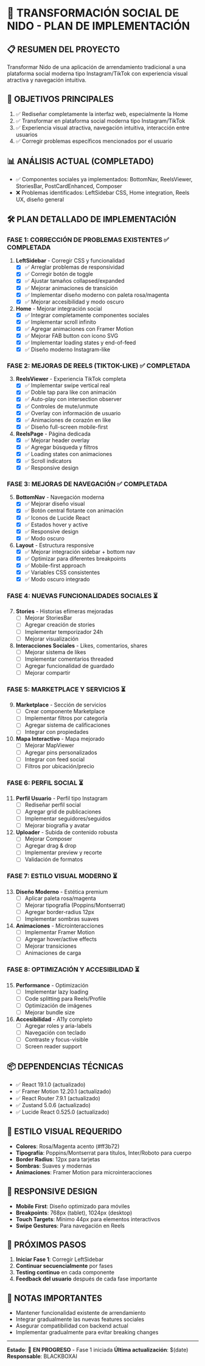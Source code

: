 # 🚀 TRANSFORMACIÓN SOCIAL DE NIDO - PLAN DE IMPLEMENTACIÓN

## 📋 **RESUMEN DEL PROYECTO**
Transformar Nido de una aplicación de arrendamiento tradicional a una plataforma social moderna tipo Instagram/TikTok con experiencia visual atractiva y navegación intuitiva.

## 🎯 **OBJETIVOS PRINCIPALES**
1. ✅ Rediseñar completamente la interfaz web, especialmente la Home
2. ✅ Transformar en plataforma social moderna tipo Instagram/TikTok
3. ✅ Experiencia visual atractiva, navegación intuitiva, interacción entre usuarios
4. ✅ Corregir problemas específicos mencionados por el usuario

## 📊 **ANÁLISIS ACTUAL (COMPLETADO)**
- ✅ Componentes sociales ya implementados: BottomNav, ReelsViewer, StoriesBar, PostCardEnhanced, Composer
- ❌ Problemas identificados: LeftSidebar CSS, Home integration, Reels UX, diseño general

## 🛠️ **PLAN DETALLADO DE IMPLEMENTACIÓN**

### **FASE 1: CORRECCIÓN DE PROBLEMAS EXISTENTES** ✅ **COMPLETADA**
1. **LeftSidebar** - Corregir CSS y funcionalidad
   - [x] ✅ Arreglar problemas de responsividad
   - [x] ✅ Corregir botón de toggle
   - [x] ✅ Ajustar tamaños collapsed/expanded
   - [x] ✅ Mejorar animaciones de transición
   - [x] ✅ Implementar diseño moderno con paleta rosa/magenta
   - [x] ✅ Mejorar accesibilidad y modo oscuro

2. **Home** - Mejorar integración social
   - [x] ✅ Integrar completamente componentes sociales
   - [x] ✅ Implementar scroll infinito
   - [x] ✅ Agregar animaciones con Framer Motion
   - [x] ✅ Mejorar FAB button con icono SVG
   - [x] ✅ Implementar loading states y end-of-feed
   - [x] ✅ Diseño moderno Instagram-like

### **FASE 2: MEJORAS DE REELS (TIKTOK-LIKE)** ✅ **COMPLETADA**
3. **ReelsViewer** - Experiencia TikTok completa
   - [x] ✅ Implementar swipe vertical real
   - [x] ✅ Doble tap para like con animación
   - [x] ✅ Auto-play con intersection observer
   - [x] ✅ Controles de mute/unmute
   - [x] ✅ Overlay con información de usuario
   - [x] ✅ Animaciones de corazón en like
   - [x] ✅ Diseño full-screen mobile-first

4. **ReelsPage** - Página dedicada
   - [x] ✅ Mejorar header overlay
   - [x] ✅ Agregar búsqueda y filtros
   - [x] ✅ Loading states con animaciones
   - [x] ✅ Scroll indicators
   - [x] ✅ Responsive design

### **FASE 3: MEJORAS DE NAVEGACIÓN** ✅ **COMPLETADA**
5. **BottomNav** - Navegación moderna
   - [x] ✅ Mejorar diseño visual
   - [x] ✅ Botón central flotante con animación
   - [x] ✅ Iconos de Lucide React
   - [x] ✅ Estados hover y active
   - [x] ✅ Responsive design
   - [x] ✅ Modo oscuro

6. **Layout** - Estructura responsive
   - [x] ✅ Mejorar integración sidebar + bottom nav
   - [x] ✅ Optimizar para diferentes breakpoints
   - [x] ✅ Mobile-first approach
   - [x] ✅ Variables CSS consistentes
   - [x] ✅ Modo oscuro integrado

### **FASE 4: NUEVAS FUNCIONALIDADES SOCIALES** ⏳
7. **Stories** - Historias efímeras mejoradas
   - [ ] Mejorar StoriesBar
   - [ ] Agregar creación de stories
   - [ ] Implementar temporizador 24h
   - [ ] Mejorar visualización

8. **Interacciones Sociales** - Likes, comentarios, shares
   - [ ] Mejorar sistema de likes
   - [ ] Implementar comentarios threaded
   - [ ] Agregar funcionalidad de guardado
   - [ ] Mejorar compartir

### **FASE 5: MARKETPLACE Y SERVICIOS** ⏳
9. **Marketplace** - Sección de servicios
   - [ ] Crear componente Marketplace
   - [ ] Implementar filtros por categoría
   - [ ] Agregar sistema de calificaciones
   - [ ] Integrar con propiedades

10. **Mapa Interactivo** - Mapa mejorado
    - [ ] Mejorar MapViewer
    - [ ] Agregar pins personalizados
    - [ ] Integrar con feed social
    - [ ] Filtros por ubicación/precio

### **FASE 6: PERFIL SOCIAL** ⏳
11. **Perfil Usuario** - Perfil tipo Instagram
    - [ ] Rediseñar perfil social
    - [ ] Agregar grid de publicaciones
    - [ ] Implementar seguidores/seguidos
    - [ ] Mejorar biografía y avatar

12. **Uploader** - Subida de contenido robusta
    - [ ] Mejorar Composer
    - [ ] Agregar drag & drop
    - [ ] Implementar preview y recorte
    - [ ] Validación de formatos

### **FASE 7: ESTILO VISUAL MODERNO** ⏳
13. **Diseño Moderno** - Estética premium
    - [ ] Aplicar paleta rosa/magenta
    - [ ] Mejorar tipografía (Poppins/Montserrat)
    - [ ] Agregar border-radius 12px
    - [ ] Implementar sombras suaves

14. **Animaciones** - Microinteracciones
    - [ ] Implementar Framer Motion
    - [ ] Agregar hover/active effects
    - [ ] Mejorar transiciones
    - [ ] Animaciones de carga

### **FASE 8: OPTIMIZACIÓN Y ACCESIBILIDAD** ⏳
15. **Performance** - Optimización
    - [ ] Implementar lazy loading
    - [ ] Code splitting para Reels/Profile
    - [ ] Optimización de imágenes
    - [ ] Mejorar bundle size

16. **Accesibilidad** - A11y completo
    - [ ] Agregar roles y aria-labels
    - [ ] Navegación con teclado
    - [ ] Contraste y focus-visible
    - [ ] Screen reader support

## 📦 **DEPENDENCIAS TÉCNICAS**
- ✅ React 19.1.0 (actualizado)
- ✅ Framer Motion 12.20.1 (actualizado)
- ✅ React Router 7.9.1 (actualizado)
- ✅ Zustand 5.0.6 (actualizado)
- ✅ Lucide React 0.525.0 (actualizado)

## 🎨 **ESTILO VISUAL REQUERIDO**
- **Colores**: Rosa/Magenta acento (#ff3b72)
- **Tipografía**: Poppins/Montserrat para títulos, Inter/Roboto para cuerpo
- **Border Radius**: 12px para tarjetas
- **Sombras**: Suaves y modernas
- **Animaciones**: Framer Motion para microinteracciones

## 📱 **RESPONSIVE DESIGN**
- **Mobile First**: Diseño optimizado para móviles
- **Breakpoints**: 768px (tablet), 1024px (desktop)
- **Touch Targets**: Mínimo 44px para elementos interactivos
- **Swipe Gestures**: Para navegación en Reels

## 🔧 **PRÓXIMOS PASOS**
1. **Iniciar Fase 1**: Corregir LeftSidebar
2. **Continuar secuencialmente** por fases
3. **Testing continuo** en cada componente
4. **Feedback del usuario** después de cada fase importante

## 📝 **NOTAS IMPORTANTES**
- Mantener funcionalidad existente de arrendamiento
- Integrar gradualmente las nuevas features sociales
- Asegurar compatibilidad con backend actual
- Implementar gradualmente para evitar breaking changes

---
**Estado**: 🚧 **EN PROGRESO** - Fase 1 iniciada
**Última actualización**: $(date)
**Responsable**: BLACKBOXAI
